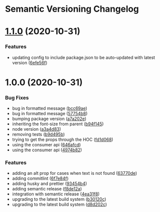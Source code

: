 # Semantic Versioning Changelog

# [1.1.0](https://github.com/intuit/text-provider/compare/v1.0.0...v1.1.0) (2020-10-31)


### Features

* updating config to include package.json to be auto-updated with latest version ([6efe56f](https://github.com/intuit/text-provider/commit/6efe56fc884acc4c05854853ffb0248ed55f5f22))

# 1.0.0 (2020-10-31)


### Bug Fixes

* bug in formatted message ([bcc69ae](https://github.com/intuit/text-provider/commit/bcc69aec04f63e692d881ba090f9030ee0d06ad4))
* bug in formatted message ([57754b8](https://github.com/intuit/text-provider/commit/57754b836f4c1c0c30f905ab36ed351944f65634))
* bumping package version ([a7a202e](https://github.com/intuit/text-provider/commit/a7a202e641a3fe91eb75b796a6b899650101c277))
* inheriting the font-size from parent ([b94f145](https://github.com/intuit/text-provider/commit/b94f14516f520dcac7639e71dc6dec94ba61f9d4))
* node version ([a3a4d83](https://github.com/intuit/text-provider/commit/a3a4d83e38f93274ab4120ad08819c23425cbf2b))
* removing tests ([b9d495b](https://github.com/intuit/text-provider/commit/b9d495b76b0aa04476e3fd67d45a08348255c1c6))
* trying to get the props through the HOC ([fd1d068](https://github.com/intuit/text-provider/commit/fd1d068149a8e61b8e247cd7a05db261c9977073))
* using the consumer api ([646afcd](https://github.com/intuit/text-provider/commit/646afcd5648c2b3ae52c6587f62d3d74ac5cb634))
* using the consumer api ([4974b82](https://github.com/intuit/text-provider/commit/4974b82b298d6c8a58a6674329c88a77bc149427))


### Features

* adding an alt prop for cases when text is not found ([63770de](https://github.com/intuit/text-provider/commit/63770dec802037273838ed714ce60796c61b814c))
* adding commitlint ([6f7e84f](https://github.com/intuit/text-provider/commit/6f7e84f58f8e0fe10052c2b21d6ff62286b195e1))
* adding husky and prettier ([93454b4](https://github.com/intuit/text-provider/commit/93454b47e858eee6cb4d7736d1cdaebe672e159e))
* adding semantic release ([f8de12a](https://github.com/intuit/text-provider/commit/f8de12a60d155faad5e2c10c98e386d9dc0e6642))
* integration with semantic release ([4ea31f8](https://github.com/intuit/text-provider/commit/4ea31f8f8d17c1be3708366d3cdfc3b53939156a))
* upgrading to the latest build system ([b30120c](https://github.com/intuit/text-provider/commit/b30120cc47cbf2c57092ae536cf19a83f7e72c06))
* upgrading to the latest build system ([d8d202c](https://github.com/intuit/text-provider/commit/d8d202ca12379020b5c6e933bccfd4eb49973858))
